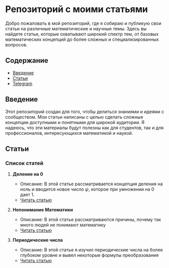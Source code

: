 # Репозиторий с моими статьями

Добро пожаловать в мой репозиторий, где я собираю и публикую свои статьи на различные математические и научные темы. Здесь вы найдете статьи, которые охватывают широкий спектр тем, от базовых математических концепций до более сложных и специализированных вопросов.

## Содержание

- [Введение](#введение)
- [Статьи](#статьи)
- [Telegram](https://t.me/matkrieg)

## Введение

Этот репозиторий создан для того, чтобы делиться знаниями и идеями с сообществом. Мои статьи написаны с целью сделать сложные концепции доступными и понятными для широкой аудитории. Я надеюсь, что эти материалы будут полезны как для студентов, так и для профессионалов, интересующихся математикой и наукой.

## Статьи

### Список статей

1. **Деление на 0**
   - Описание: В этой статье рассматривается концепция деления на ноль и вводится новое число $\psi$, которое при умножении на 0 дает 1.
   - [Читать статью](https://github.com/DanilaKouzmenko/Math-Articles/blob/main/zerodivision.md)

2. **Непонимание Математики**
   - Описание: В этой статье рассматриваются причины, почему так много людей не понимают математику
   - [Читать статью](https://github.com/DanilaKouzmenko/Math-Articles/blob/main/misunderstanding.md)

3. **Периодические числа**
   - Описание: В этой статье я изучил периодические числа на более глубоком уровне и вывел некоторые формулы преобразования
   - [Читать статью](https://github.com/DanilaKouzmenko/Math-Articles/blob/main/periodic.md)